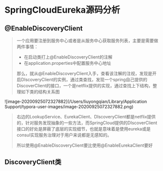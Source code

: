 #  SpringCloudEureka源码分析

## @EnableDiscoveryClient

> 一个应用要注册到服务中心或者是从服务中心获取服务列表，主要是需要做两件事情：
>
> - 在启动类打上@EnableDiscoveryClient的注解
> - 在application.properties中配置服务中心地址
>
> 那么，就从@EnableDiscoveryClient入手，查看该注解的注视，发现是开启DIscoveryClient的实例，通过类查找，发现一个spring自己提供的DiscoverClient的接口，一个是netflix提供的实现，通过查找上下结构，整理如下类的结构关系图

![image-20200925072327882](/Users/liuyongqian/Library/Application Support/typora-user-images/image-20200925072327882.png)

> 右边的LookupService、EurekaClient、DIscoveryClient都是netflix提供的，针对服务发现抽象的一些方法，而SpringCloud提供的DIscoverClient接口的好处是屏蔽了底层的实现细节，也就是意味着是使用eureka或是consul实现服务治理对于用户来说都是无感知的。
>
> 所以使用@EnableDiscoveryClient要比使用@EnableEurekaClient要好

## DiscoveryClient类

